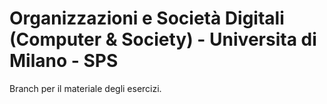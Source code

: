 # Organizzazioni e Società Digitali (Computer & Society) - Universita di Milano - SPS

Branch per il materiale degli esercizi.
